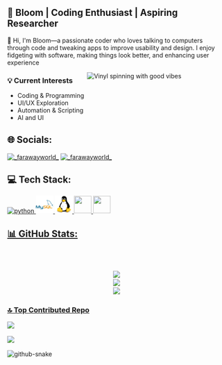 
## 👾 Bloom | Coding Enthusiast | Aspiring Researcher  

👋 Hi, I'm Bloom—a passionate coder who loves talking to computers through code and tweaking apps to improve usability and design. I enjoy fidgeting with software, making things look better, and enhancing user experience

<img align="right" alt="Vinyl spinning with good vibes" src="https://64.media.tumblr.com/e5da5ca31ca2d1775c84b149e8543fb3/tumblr_oaku5s68Qn1qf4kz5o1_1280.gif" width="320"> 

### 💡 Current Interests
- Coding & Programming
- UI/UX Exploration
- Automation & Scripting
- AI and UI

## 🌐 Socials:
<p align="left">
<a href="https://instagram.com/_farawayworld_" target="blank"><img align="center" src="https://raw.githubusercontent.com/rahuldkjain/github-profile-readme-generator/master/src/images/icons/Social/instagram.svg" alt="_farawayworld_" height="30" width="40" /></a>
<a href="https://www.linkedin.com/in/b-nityaprakash-20118b381?utm_source=share&utm_campaign=share_via&utm_content=profile&utm_medium=android_app" target="blank"><img align="center" src="https://upload.wikimedia.org/wikipedia/commons/thumb/8/81/LinkedIn_icon.svg/2048px-LinkedIn_icon.svg.png" alt="_farawayworld_" height="40" width="40" /></a>
</p>

## 💻 Tech Stack:

<p align="left"> <a href="https://www.python.org" target="_blank" rel="noreferrer"> <img src="https://encrypted-tbn0.gstatic.com/images?q=tbn:ANd9GcRc4o-xSX1ClmeuEQNXXulWrNMJdAbpPcJxFBjsUKc0O8JIDabJZgv4uq4&s=10" alt="python" width="40" height="40"/> </a> <a href="https://www.mysql.com/" target="_blank" rel="noreferrer"> <img src="https://raw.githubusercontent.com/devicons/devicon/master/icons/mysql/mysql-original-wordmark.svg" alt="mysql" width="40" height="40"/> </a> <a href="https://www.linux.org/" target="_blank" rel="noreferrer"> <img src="https://raw.githubusercontent.com/devicons/devicon/master/icons/linux/linux-original.svg" alt="linux" width="40" height="40"/> </a> <a href="https://code.visualstudio.com/" target="_blank" rel="noreferrer"><img height=40 width=40 src="https://cdn.jsdelivr.net/gh/devicons/devicon/icons/vscode/vscode-original.svg" /> <a href="https://godotengine.org/" target="_blank" rel="noreferrer"><img height=40 width=40 src="https://avatars.githubusercontent.com/u/6318500?s=280&v=4" /> </p>


## 📊 GitHub Stats:
<br/><p align="center"><br/>  ![](https://github-readme-stats.vercel.app/api?username=faraway-world&theme=date_night&hide_border=true&include_all_commits=false&count_private=false)<br/>
![](https://nirzak-streak-stats.vercel.app/?user=faraway-world&theme=date_night&hide_border=true)<br/>
![](https://github-readme-stats.vercel.app/api/top-langs/?username=faraway-world&theme=date_night&hide_border=true&include_all_commits=false&count_private=false&layout=compact)
</p>

### 🔝 Top Contributed Repo
![](https://github-contributor-stats.vercel.app/api?username=faraway-world&limit=5&theme=date_night&combine_all_yearly_contributions=true)

<!-- Proudly created with GPRM ( https://gprm.itsvg.in ) -->
[![](https://visitcount.itsvg.in/api?id=faraway-world&icon=0&color=0)](https://visitcount.itsvg.in)
<!-- Proudly created with GPRM ( https://gprm.itsvg.in ) -->
<picture>
  <source media="(prefers-color-scheme: dark)" srcset="https://raw.githubusercontent.com/tobiasmeyhoefer/tobiasmeyhoefer/output/github-snake-dark.svg" />
  <source media="(prefers-color-scheme: light)" srcset="https://raw.githubusercontent.com/tobiasmeyhoefer/tobiasmeyhoefer/output/github-snake.svg" />
  <img alt="github-snake" src="https://raw.githubusercontent.com/tobiasmeyhoefer/tobiasmeyhoefer/output/github-snake.svg" />
</picture>

